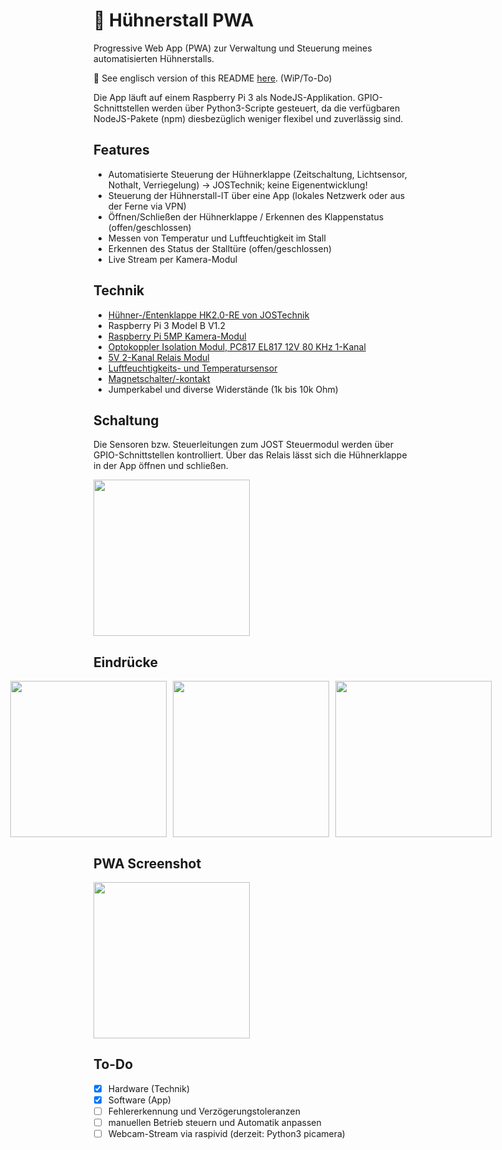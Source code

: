 # :chicken: Hühnerstall PWA

Progressive Web App (PWA) zur Verwaltung und Steuerung meines automatisierten Hühnerstalls.

:pushpin: See englisch version of this README [here](./README-en.md). (WiP/To-Do)

Die App läuft auf einem Raspberry Pi 3 als NodeJS-Applikation. GPIO-Schnittstellen werden über Python3-Scripte gesteuert, da die verfügbaren NodeJS-Pakete (npm) diesbezüglich weniger flexibel und zuverlässig sind.

## Features
- Automatisierte Steuerung der Hühnerklappe (Zeitschaltung, Lichtsensor, Nothalt, Verriegelung) -> JOSTechnik; keine Eigenentwicklung!
- Steuerung der Hühnerstall-IT über eine App (lokales Netzwerk oder aus der Ferne via VPN)
- Öffnen/Schließen der Hühnerklappe / Erkennen des Klappenstatus (offen/geschlossen)
- Messen von Temperatur und Luftfeuchtigkeit im Stall
- Erkennen des Status der Stalltüre (offen/geschlossen)
- Live Stream per Kamera-Modul

## Technik
- [Hühner-/Entenklappe HK2.0-RE von JOSTechnik](https://jost-technik.de/HK20-RE-Rahmengeraet-mit-selbstverriegelnder-Entenklappe-inkl-Steuerung-fuer-Anlocklicht-und-Beleuchtung--500_110.html)
- Raspberry Pi 3 Model B V1.2
- [Raspberry Pi 5MP Kamera-Modul](https://www.berrybase.de/raspberry-pi/raspberry-pi-computer/kameras/5mp-kamera-f-252-r-raspberry-pi)
- [Optokoppler Isolation Modul, PC817 EL817 12V 80 KHz 1-Kanal](https://www.amazon.de/Optokoppler-Isolation-Modul-1-Kanal-Platine-DIN-Schienenhalterung-SPS-Prozessoren/dp/B07YHQBCZ7/)
- [5V 2-Kanal Relais Modul](https://www.berrybase.de/sensoren-module/relaiskarten/5v-2-kanal-relais-modul)
- [Luftfeuchtigkeits- und Temperatursensor](https://www.berrybase.de/sensoren-module/feuchtigkeit/am2302/dht22-digitaler-temperatur-und-luftfeuchtesensor-mit-kabelanschluss)
- [Magnetschalter/-kontakt](https://www.berrybase.de/bauelemente/schalter-taster/magnetschalter/universaler-t-252-r-und-fensterkontakt)
- Jumperkabel und diverse Widerstände (1k bis 10k Ohm)

## Schaltung
Die Sensoren bzw. Steuerleitungen zum JOST Steuermodul werden über GPIO-Schnittstellen kontrolliert. Über das Relais lässt sich die Hühnerklappe in der App öffnen und schließen.

<img src="https://user-images.githubusercontent.com/61932664/164439927-c29ef9ee-406c-4363-8c64-9a849b151e25.jpeg" style="width: 250px;">

## Eindrücke
<div style="display: flex; justify-content: center;">
  <img src="https://user-images.githubusercontent.com/61932664/164431430-872fcac7-e16d-422f-acfd-e137f751add1.jpg" style="width: 250px; margin-right: 10px;">
  <img src="https://user-images.githubusercontent.com/61932664/164431721-b1c80b20-2692-494c-af1a-f5719abe44c2.jpg" style="width: 250px; margin-right: 10px;">
  <img src="https://user-images.githubusercontent.com/61932664/164431731-5ba0ccc4-252f-4563-b2c7-e2e1278545ee.jpg" style="width: 250px;">
</div>

## PWA Screenshot
<img src="https://user-images.githubusercontent.com/61932664/164433614-9bc2031c-7819-4a96-af65-c3dee4ce58f0.JPG" style="width: 250px;">

## To-Do
- [x] Hardware (Technik)
- [x] Software (App)
- [ ] Fehlererkennung und Verzögerungstoleranzen
- [ ] manuellen Betrieb steuern und Automatik anpassen
- [ ] Webcam-Stream via raspivid (derzeit: Python3 picamera)
